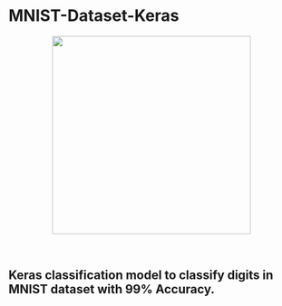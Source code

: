 # MNIST-Dataset-Keras
<p align="center">
  <img src="https://cdn-images-1.medium.com/max/640/1*9Mjoc_J0JR294YwHGXwCeg.jpeg" width="350"/>
</p>
<br/>

## Keras classification model to classify digits in MNIST dataset with 99% Accuracy.
